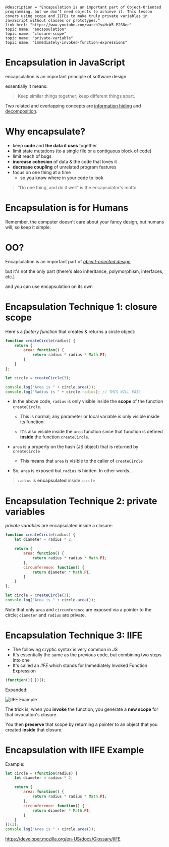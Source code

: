     @description = "Encapsulation is an important part of Object-Oriented programming, but we don't need objects to achieve it. This lesson covers using scope and IIFEs to make truly private variables in JavaScript without classes or prototypes."
    link href: "https://www.youtube.com/watch?v=HcW5-P2SNec"
    topic name: "encapsulation"
    topic name: "closure-scope"
    topic name: "private-variable"
    topic name: "immediately-invoked-function-expressions"

# Encapsulation in JavaScript

encapsulation is an important principle of software design

essentially it means:

> Keep similar things together; keep different things apart.

Two related and overlapping concepts are [information hiding](https://en.wikipedia.org/wiki/Information_hiding) and [decomposition](https://en.wikipedia.org/wiki/Decomposition_(computer_science)).

# Why encapsulate?

* keep **code** and **the data it uses** together
* limit state mutations (to a single file or a contiguous block of code)
* limit reach of bugs
* **increase cohesion** of data & the code that loves it
* **decrease coupling** of unrelated program features
* focus on one thing at a time
  * so you know where in your code to look

> "Do one thing, and do it well" is the encapsulator's motto

# Encapsulation is for Humans

Remember, the computer doesn't care about your fancy design, but humans will, so keep it simple.

# OO?

Encapsulation is an important part of *[object-oriented design](../oo)*

but it's not the only part (there's also inheritance, polymorphism, interfaces, etc.)

and you can use encapsulation on its own

# Encapsulation Technique 1: closure scope

Here's a *factory function* that creates & returns a circle object:

```js
function createCircle(radius) {
    return {
        area: function() {
            return radius * radius * Math.PI;
        }
    }
};

let circle = createCircle(3);

console.log("Area is " + circle.area());
console.log("Radius is " + circle.radius); // THIS WILL FAIL
```

* In the above code, `radius` is only visible inside the **scope** of the function `createCircle`. 

  * This is normal; any parameter or local variable is only visible inside its function.

  * It's also visible inside the `area` function since that function is defined **inside** the function `createCircle`.

* `area` is a property on the hash (JS object) that is returned by `createCircle`

  * This means that `area` is visible to the caller of `createCircle`

* So, `area` is exposed but `radius` is hidden. In other words...

> `radius` is **encapsulated** inside `circle`

# Encapsulation Technique 2: private variables

*private variables* are encapsulated inside a closure:

```js
function createCircle(radius) {
    let diameter = radius * 2;

    return {
        area: function() {
            return radius * radius * Math.PI;
        },
        circumference: function() {
            return diameter * Math.PI;
        }
    }
};

let circle = createCircle(3);
console.log("Area is " + circle.area());
```

Note that only `area` and `circumference` are exposed via a pointer to the circle; `diameter` and `radius` are private.

# Encapsulation Technique 3: IIFE

* The following cryptic syntax is very common in JS
* It's essentially the same as the previous code, but combining two steps into one
* It's called an *IIFE* which stands for Immediately Invoked Function Expression

```js
(function(){ })();
```

Expanded:

![IIFE Example](/images/iife-breakdown.png)

The trick is, when you **invoke** the function, you generate a **new scope** for that invocation's closure.

You then **preserve** that scope by returning a pointer to an object that you created **inside** that closure.

# Encapsulation with IIFE Example

Example:

```js
let circle = (function(radius) {
    let diameter = radius * 2;

    return {
        area: function() {
            return radius * radius * Math.PI;
        },
        circumference: function() {
            return diameter * Math.PI;
        }
    }
})(3);
console.log("Area is " + circle.area());
```

<https://developer.mozilla.org/en-US/docs/Glossary/IIFE>

